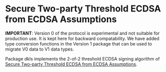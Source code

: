 # Secure Two-party Threshold ECDSA from ECDSA Assumptions

**IMPORTANT**: Version 0 of the protocol is experimental and not suitable for production use.
It is kept here for backward compatability.
We have added type conversion functions in the Version 1 package that can be used to migrate
V0 data to V1 data types.

Package dkls implements the 2-of-2 threshold ECDSA signing algorithm of
[Secure Two-party Threshold ECDSA from ECDSA Assumptions](https://eprint.iacr.org/2018/499).
